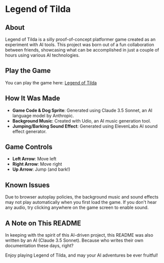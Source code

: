 # Legend of Tilda

## About

Legend of Tilda is a silly proof-of-concept platformer game created as an experiment with AI tools. This project was born out of a fun collaboration between friends, showcasing what can be accomplished in just a couple of hours using various AI technologies.

## Play the Game

You can play the game here: [Legend of Tilda](https://ohylli.github.io/legend-of-tilda/)

## How It Was Made

- **Game Code & Dog Sprite**: Generated using Claude 3.5 Sonnet, an AI language model by Anthropic.
- **Background Music**: Created with Udio, an AI music generation tool.
- **Jumping/Barking Sound Effect**: Generated using ElevenLabs AI sound effect generator.

## Game Controls

- **Left Arrow**: Move left
- **Right Arrow**: Move right
- **Up Arrow**: Jump (and bark!)

## Known Issues

Due to browser autoplay policies, the background music and sound effects may not play automatically when you first load the game. If you don't hear any audio, try clicking anywhere on the game screen to enable sound.

## A Note on This README

In keeping with the spirit of this AI-driven project, this README was also written by an AI (Claude 3.5 Sonnet). Because who writes their own documentation these days, right?

Enjoy playing Legend of Tilda, and may your AI adventures be ever fruitful!
